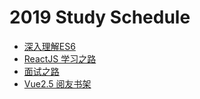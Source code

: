  # 2019 Study Schedule

   * [深入理解ES6](note/md/es6-note.md)
   * [ReactJS 学习之路](note/md/react-note.md)
   * [面试之路](note/md/interview.md)
   * [Vue2.5 阅友书架](note/md/vue2.5-note.md)